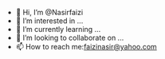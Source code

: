 - 👋 Hi, I’m @Nasirfaizi
- 👀 I’m interested in ...
- 🌱 I’m currently learning ...
- 💞️ I’m looking to collaborate on ...
- 📫 How to reach me:faizinasir@yahoo.com

<!---
Nasirfaizi/Nasirfaizi is a ✨ special ✨ repository because its `README.md` (this file) appears on your GitHub profile.
You can click the Preview link to take a look at your changes.
--->
